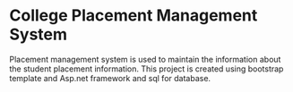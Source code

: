 # College Placement Management System
Placement management system is used to maintain the information about the student placement information. This project is created using bootstrap template and Asp.net framework and sql for database.
